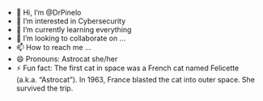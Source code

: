 - 👋 Hi, I’m @DrPinelo
- 👀 I’m interested in Cybersecurity
- 🌱 I’m currently learning everything
- 💞️ I’m looking to collaborate on ...
- 📫 How to reach me ...
- 😄 Pronouns: Astrocat she/her
- ⚡ Fun fact: The first cat in space was a French cat named Felicette (a.k.a. “Astrocat”). In 1963, France blasted the cat into outer space. She survived the trip.

<!---
DrPinelo/DrPinelo is a ✨ special ✨ repository because its `README.md` (this file) appears on your GitHub profile.
You can click the Preview link to take a look at your changes.
--->
